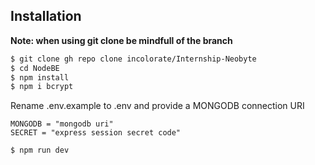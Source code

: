 ## Installation

**Note: when using git clone be mindfull of the branch**
```bash
$ git clone gh repo clone incolorate/Internship-Neobyte 
$ cd NodeBE
$ npm install
$ npm i bcrypt
```
Rename  .env.example to .env and provide a MONGODB connection URI

```
MONGODB = "mongodb uri"
SECRET = "express session secret code"
```

```bash
$ npm run dev
```